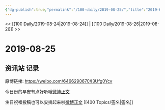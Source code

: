 ```yaml
---
{"dg-publish":true,"permalink":"/100-daily/2019-08-25/","title":"2019-08-25"}
---
```



<< [[100 Daily/2019-08-24\|2019-08-24]] | [[100 Daily/2019-08-26\|2019-08-26]] >>

# 2019-08-25

## 资讯站 记录

原博链接: https://weibo.com/6466290670/I3Ufg0Ycv

今日份的早安有点好听哦[微博正文](https://weibo.com/detail/4409087330289766)

生日祝福投稿也可以安排起来啦[微博正文](https://weibo.com/detail/4409212966724004) [[400 Topics/签名\|签名]]
